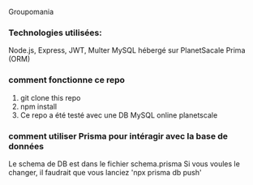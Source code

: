 Groupomania

### Technologies utilisées:

Node.js, Express, JWT, Multer
MySQL hébergé sur PlanetSacale
Prima (ORM)

### comment fonctionne ce repo
1. git clone this repo
2. npm install
3. Ce repo a été testé avec une DB MySQL online planetscale

### comment utiliser Prisma pour intéragir avec la base de données
Le schema de DB est dans le fichier schema.prisma
Si vous voules le changer, il faudrait que vous lanciez 'npx prisma db push'



